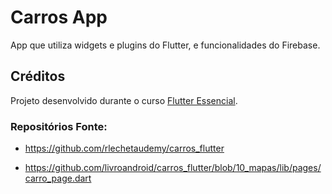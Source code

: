 # Carros App
App que utiliza widgets e plugins do Flutter, e funcionalidades do Firebase.
## Créditos
Projeto desenvolvido durante o curso [Flutter Essencial](https://www.udemy.com/course/flutter-essencial/).

### Repositórios Fonte: 
- <https://github.com/rlechetaudemy/carros_flutter>

- <https://github.com/livroandroid/carros_flutter/blob/10_mapas/lib/pages/carro_page.dart>
